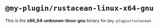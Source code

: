 # `@my-plugin/rustacean-linux-x64-gnu`

This is the **x86_64-unknown-linux-gnu** binary for `@my-plugin/rustacean`

